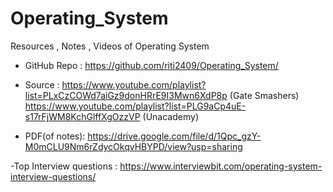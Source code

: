 # Operating_System

Resources , Notes , Videos of Operating System

- GitHub Repo : https://github.com/riti2409/Operating_System/

- Source : https://www.youtube.com/playlist?list=PLxCzCOWd7aiGz9donHRrE9I3Mwn6XdP8p (Gate Smashers) 
   https://www.youtube.com/playlist?list=PLG9aCp4uE-s17rFjWM8KchGlffXgOzzVP (Unacademy)

- PDF(of notes): https://drive.google.com/file/d/1Qpc_gzY-M0mCLU9Nm6rZdycOkqvHBYPD/view?usp=sharing

-Top Interview questions : https://www.interviewbit.com/operating-system-interview-questions/

